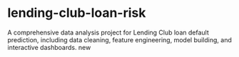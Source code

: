 # lending-club-loan-risk
A comprehensive data analysis project for Lending Club loan default prediction, including data cleaning, feature engineering, model building, and interactive dashboards.
new
